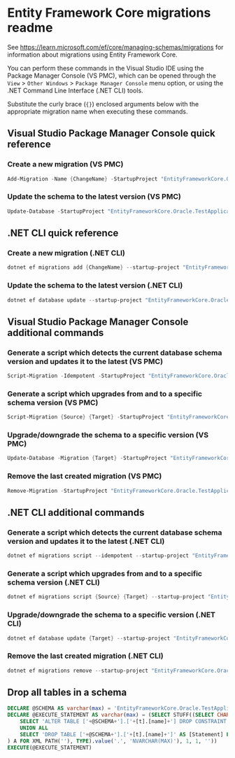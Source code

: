 # Entity Framework Core migrations readme

See <https://learn.microsoft.com/ef/core/managing-schemas/migrations> for information about migrations
using Entity Framework Core.

You can perform these commands in the Visual Studio IDE using the Package Manager Console (VS PMC), which can
be opened through the `View` > `Other Windows` > `Package Manager Console` menu option, or using the .NET
Command Line Interface (.NET CLI) tools.

Substitute the curly brace (`{}`) enclosed arguments below with the appropriate migration name when
executing these commands.

## Visual Studio Package Manager Console quick reference

### Create a new migration (VS PMC)

```powershell
Add-Migration -Name {ChangeName} -StartupProject "EntityFrameworkCore.Oracle.TestApplication.Api" -Project "EntityFrameworkCore.Oracle.TestApplication.Infrastructure"
```

### Update the schema to the latest version (VS PMC)

```powershell
Update-Database -StartupProject "EntityFrameworkCore.Oracle.TestApplication.Api" -Project "EntityFrameworkCore.Oracle.TestApplication.Infrastructure"
```

## .NET CLI quick reference

### Create a new migration (.NET CLI)

```powershell
dotnet ef migrations add {ChangeName} --startup-project "EntityFrameworkCore.Oracle.TestApplication.Api" --project "EntityFrameworkCore.Oracle.TestApplication.Infrastructure"
```

### Update the schema to the latest version (.NET CLI)

```powershell
dotnet ef database update --startup-project "EntityFrameworkCore.Oracle.TestApplication.Api" --project "EntityFrameworkCore.Oracle.TestApplication.Infrastructure"
```

## Visual Studio Package Manager Console additional commands

### Generate a script which detects the current database schema version and updates it to the latest (VS PMC)

```powershell
Script-Migration -Idempotent -StartupProject "EntityFrameworkCore.Oracle.TestApplication.Api" -Project "EntityFrameworkCore.Oracle.TestApplication.Infrastructure"
```

### Generate a script which upgrades from and to a specific schema version (VS PMC)

```powershell
Script-Migration {Source} {Target} -StartupProject "EntityFrameworkCore.Oracle.TestApplication.Api" -Project "EntityFrameworkCore.Oracle.TestApplication.Infrastructure"
```

### Upgrade/downgrade the schema to a specific version (VS PMC)

```powershell
Update-Database -Migration {Target} -StartupProject "EntityFrameworkCore.Oracle.TestApplication.Api" -Project "EntityFrameworkCore.Oracle.TestApplication.Infrastructure"
```

### Remove the last created migration (VS PMC)

```powershell
Remove-Migration -StartupProject "EntityFrameworkCore.Oracle.TestApplication.Api" -Project "EntityFrameworkCore.Oracle.TestApplication.Infrastructure"
```

## .NET CLI additional commands

### Generate a script which detects the current database schema version and updates it to the latest (.NET CLI)

```powershell
dotnet ef migrations script --idempotent --startup-project "EntityFrameworkCore.Oracle.TestApplication.Api" --project "EntityFrameworkCore.Oracle.TestApplication.Infrastructure"
```

### Generate a script which upgrades from and to a specific schema version (.NET CLI)

```powershell
dotnet ef migrations script {Source} {Target} --startup-project "EntityFrameworkCore.Oracle.TestApplication.Api" --project "EntityFrameworkCore.Oracle.TestApplication.Infrastructure"
```

### Upgrade/downgrade the schema to a specific version (.NET CLI)

```powershell
dotnet ef database update {Target} --startup-project "EntityFrameworkCore.Oracle.TestApplication.Api" --project "EntityFrameworkCore.Oracle.TestApplication.Infrastructure"
```

### Remove the last created migration (.NET CLI)

```powershell
dotnet ef migrations remove --startup-project "EntityFrameworkCore.Oracle.TestApplication.Api" --project "EntityFrameworkCore.Oracle.TestApplication.Infrastructure"
```

## Drop all tables in a schema

```sql
DECLARE @SCHEMA AS varchar(max) = 'EntityFrameworkCore.Oracle.TestApplication'
DECLARE @EXECUTE_STATEMENT AS varchar(max) = (SELECT STUFF((SELECT CHAR(13) + CHAR(10) + [Statement] FROM (
    SELECT 'ALTER TABLE ['+@SCHEMA+'].['+[t].[name]+'] DROP CONSTRAINT ['+[fk].[name]+']' AS [Statement] FROM [sys].[foreign_keys] AS [fk] INNER JOIN [sys].[tables] AS [t] ON [t].[object_id] = [fk].[parent_object_id] INNER JOIN [sys].[schemas] AS [s] ON [s].[schema_id] = [t].[schema_id] WHERE [s].[name] = @SCHEMA
    UNION ALL
    SELECT 'DROP TABLE ['+@SCHEMA+'].['+[t].[name]+']' AS [Statement] FROM [sys].[tables] AS [t] INNER JOIN [sys].[schemas] AS [s] ON [s].[schema_id] = [t].[schema_id] WHERE [s].[name] = @SCHEMA
) A FOR XML PATH(''), TYPE).value('.', 'NVARCHAR(MAX)'), 1, 1, ''))
EXECUTE(@EXECUTE_STATEMENT)
```

